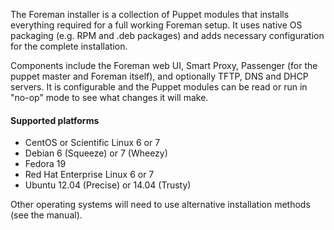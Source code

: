 
The Foreman installer is a collection of Puppet modules that installs everything required for a full working Foreman setup.  It uses native OS packaging (e.g. RPM and .deb packages) and adds necessary configuration for the complete installation.

Components include the Foreman web UI, Smart Proxy, Passenger (for the puppet master and Foreman itself), and optionally TFTP, DNS and DHCP servers.  It is configurable and the Puppet modules can be read or run in "no-op" mode to see what changes it will make.

#### Supported platforms
* CentOS or Scientific Linux 6 or 7
* Debian 6 (Squeeze) or 7 (Wheezy)
* Fedora 19
* Red Hat Enterprise Linux 6 or 7
* Ubuntu 12.04 (Precise) or 14.04 (Trusty)

Other operating systems will need to use alternative installation methods (see the manual).
